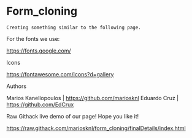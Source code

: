 # Form_cloning
    Creating something similar to the following page. 



For the fonts we use: 

https://fonts.google.com/

Icons

https://fontawesome.com/icons?d=gallery 

Authors

Marios Kanellopoulos | https://github.com/mariosknl
Eduardo Cruz         | https://github.com/EdCrux 


Raw Githack live demo of our page! Hope you like it!

https://raw.githack.com/mariosknl/form_cloning/finalDetails/index.html